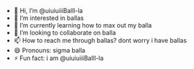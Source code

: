 - 👋 Hi, I’m @uiuiuiiiBalll-la
- 👀 I’m interested in ballas
- 🌱 I’m currently learning how to max out my balla
- 💞️ I’m looking to collaborate on balla
- 📫 How to reach me through ballas? dont worry i have ballas
- 😄 Pronouns: sigma balla
- ⚡ Fun fact: i am @uiuiuiiiBalll-la

<!---
uiuiuiiiBalll-la/uiuiuiiiBalll-la is a ✨ special ✨ repository because its `README.md` (this file) appears on your GitHub profile.
You can click the Preview link to take a look at your changes.
--->
